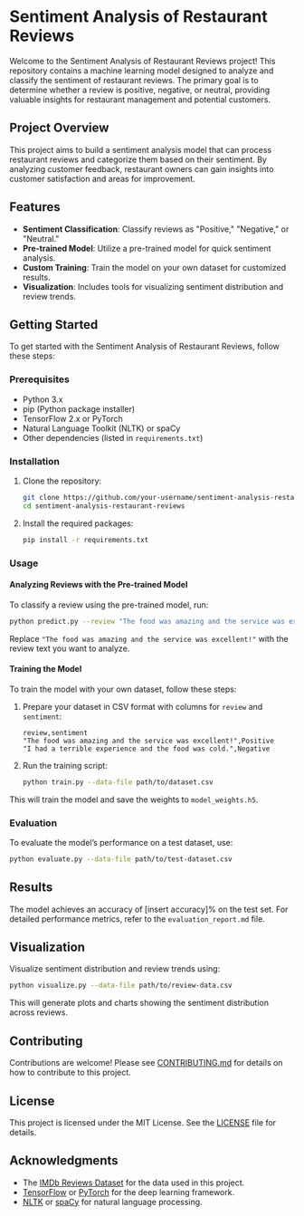 
# Sentiment Analysis of Restaurant Reviews

Welcome to the Sentiment Analysis of Restaurant Reviews project! This repository contains a machine learning model designed to analyze and classify the sentiment of restaurant reviews. The primary goal is to determine whether a review is positive, negative, or neutral, providing valuable insights for restaurant management and potential customers.

## Project Overview

This project aims to build a sentiment analysis model that can process restaurant reviews and categorize them based on their sentiment. By analyzing customer feedback, restaurant owners can gain insights into customer satisfaction and areas for improvement.

## Features

- **Sentiment Classification**: Classify reviews as "Positive," "Negative," or "Neutral."
- **Pre-trained Model**: Utilize a pre-trained model for quick sentiment analysis.
- **Custom Training**: Train the model on your own dataset for customized results.
- **Visualization**: Includes tools for visualizing sentiment distribution and review trends.

## Getting Started

To get started with the Sentiment Analysis of Restaurant Reviews, follow these steps:

### Prerequisites

- Python 3.x
- pip (Python package installer)
- TensorFlow 2.x or PyTorch
- Natural Language Toolkit (NLTK) or spaCy
- Other dependencies (listed in `requirements.txt`)

### Installation

1. Clone the repository:

    ```bash
    git clone https://github.com/your-username/sentiment-analysis-restaurant-reviews.git
    cd sentiment-analysis-restaurant-reviews
    ```

2. Install the required packages:

    ```bash
    pip install -r requirements.txt
    ```

### Usage

#### Analyzing Reviews with the Pre-trained Model

To classify a review using the pre-trained model, run:

```bash
python predict.py --review "The food was amazing and the service was excellent!"
```

Replace `"The food was amazing and the service was excellent!"` with the review text you want to analyze.

#### Training the Model

To train the model with your own dataset, follow these steps:

1. Prepare your dataset in CSV format with columns for `review` and `sentiment`:

    ```csv
    review,sentiment
    "The food was amazing and the service was excellent!",Positive
    "I had a terrible experience and the food was cold.",Negative
    ```

2. Run the training script:

    ```bash
    python train.py --data-file path/to/dataset.csv
    ```

This will train the model and save the weights to `model_weights.h5`.

### Evaluation

To evaluate the model’s performance on a test dataset, use:

```bash
python evaluate.py --data-file path/to/test-dataset.csv
```

## Results

The model achieves an accuracy of [insert accuracy]% on the test set. For detailed performance metrics, refer to the `evaluation_report.md` file.

## Visualization

Visualize sentiment distribution and review trends using:

```bash
python visualize.py --data-file path/to/review-data.csv
```

This will generate plots and charts showing the sentiment distribution across reviews.

## Contributing

Contributions are welcome! Please see [CONTRIBUTING.md](CONTRIBUTING.md) for details on how to contribute to this project.

## License

This project is licensed under the MIT License. See the [LICENSE](LICENSE) file for details.

## Acknowledgments

- The [IMDb Reviews Dataset](https://ai.stanford.edu/~amaas/data/sentiment/) for the data used in this project.
- [TensorFlow](https://www.tensorflow.org/) or [PyTorch](https://pytorch.org/) for the deep learning framework.
- [NLTK](https://www.nltk.org/) or [spaCy](https://spacy.io/) for natural language processing.

